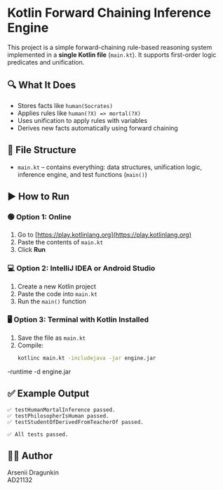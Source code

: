# Kotlin Forward Chaining Inference Engine

This project is a simple forward-chaining rule-based reasoning system implemented in a **single Kotlin file** (`main.kt`). It supports first-order logic predicates and unification.

## 🔍 What It Does

- Stores facts like `human(Socrates)`
- Applies rules like `human(?X) => mortal(?X)`
- Uses unification to apply rules with variables
- Derives new facts automatically using forward chaining

## 📂 File Structure

- `main.kt` – contains everything: data structures, unification logic, inference engine, and test functions (`main()`)

## ▶️ How to Run

### 🟢 Option 1: Online

1. Go to [https://play.kotlinlang.org](https://play.kotlinlang.org)
2. Paste the contents of `main.kt`
3. Click **Run**

### 💻 Option 2: IntelliJ IDEA or Android Studio

1. Create a new Kotlin project
2. Paste the code into `main.kt`
3. Run the `main()` function

### 🖥 Option 3: Terminal with Kotlin Installed

1. Save the file as `main.kt`
2. Compile:
   ```bash
   kotlinc main.kt -includejava -jar engine.jar
-runtime -d engine.jar

## ✅ Example Output

```text
✅ testHumanMortalInference passed.
✅ testPhilosopherIsHuman passed.
✅ testStudentOfDerivedFromTeacherOf passed.

✅ All tests passed.
```

## 👨‍💻 Author  
Arsenii Dragunkin  
AD21132

